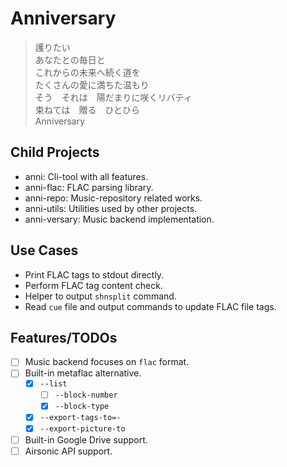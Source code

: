 # Anniversary

> 護りたい  
> あなたとの毎日と  
> これからの未来へ続く道を  
> たくさんの愛に満ちた温もり  
> そう　それは　陽だまりに咲くリバティ  
> 束ねては　贈る　ひとひら  
> Anniversary

## Child Projects

- anni: Cli-tool with all features.
- anni-flac: FLAC parsing library.
- anni-repo: Music-repository related works.
- anni-utils: Utilities used by other projects.
- anni-versary: Music backend implementation.

## Use Cases

- Print FLAC tags to stdout directly.
- Perform FLAC tag content check.
- Helper to output `shnsplit` command.
- Read `cue` file and output commands to update FLAC file tags.

## Features/TODOs

- [ ] Music backend focuses on `flac` format.
- [ ] Built-in metaflac alternative.
    - [x] `--list`
        - [ ] `--block-number`
        - [x] `--block-type`
    - [x] `--export-tags-to=-`
    - [x] `--export-picture-to`
- [ ] Built-in Google Drive support.
- [ ] Airsonic API support.